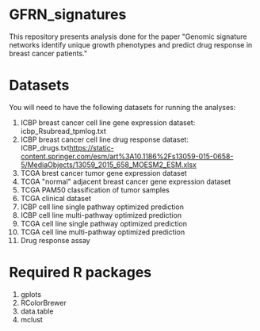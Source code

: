 # GFRN_signatures

This repository presents analysis done for the paper "Genomic signature networks identify unique growth phenotypes and predict drug response in breast cancer patients." 

# Datasets

You will need to have the following datasets for running the analyses:

1. ICBP breast cancer cell line gene expression dataset: icbp_Rsubread_tpmlog.txt
2. ICBP breast cancer cell line drug response dataset: ICBP_drugs.txt<https://static-content.springer.com/esm/art%3A10.1186%2Fs13059-015-0658-5/MediaObjects/13059_2015_658_MOESM2_ESM.xlsx> 
3. TCGA brest cancer tumor gene expression dataset
4. TCGA "normal" adjacent breast cancer gene expression dataset
5. TCGA PAM50 classification of tumor samples
6. TCGA clinical dataset 
7. ICBP cell line single pathway optimized prediction
8. ICBP cell line multi-pathway optimized prediction
9. TCGA cell line single pathway optimized prediction
10. TCGA cell line multi-pathway optimized prediction
11. Drug response assay 

# Required R packages
1. gplots
2. RColorBrewer
3. data.table
4. mclust

